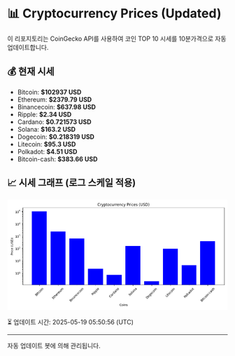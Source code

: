
# 📊 Cryptocurrency Prices (Updated)

이 리포지토리는 CoinGecko API를 사용하여 코인 TOP 10 시세를 10분가격으로 자동 업데이트합니다.

## 💰 현재 시세
- Bitcoin: **$102937 USD**
- Ethereum: **$2379.79 USD**
- Binancecoin: **$637.98 USD**
- Ripple: **$2.34 USD**
- Cardano: **$0.721573 USD**
- Solana: **$163.2 USD**
- Dogecoin: **$0.218319 USD**
- Litecoin: **$95.3 USD**
- Polkadot: **$4.51 USD**
- Bitcoin-cash: **$383.66 USD**

## 📈 시세 그래프 (로그 스케일 적용)
![Crypto Prices](crypto_prices.png)

⏳ 업데이트 시간: 2025-05-19 05:50:56 (UTC)

---
자동 업데이트 봇에 의해 관리됩니다.
